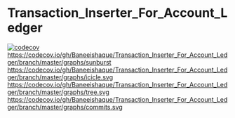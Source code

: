 # Transaction_Inserter_For_Account_Ledger
[![codecov](https://codecov.io/gh/Baneeishaque/Transaction_Inserter_For_Account_Ledger/branch/master/graph/badge.svg)](https://codecov.io/gh/Baneeishaque/Transaction_Inserter_For_Account_Ledger)\
https://codecov.io/gh/Baneeishaque/Transaction_Inserter_For_Account_Ledger/branch/master/graphs/sunburst
https://codecov.io/gh/Baneeishaque/Transaction_Inserter_For_Account_Ledger/branch/master/graphs/icicle.svg
https://codecov.io/gh/Baneeishaque/Transaction_Inserter_For_Account_Ledger/branch/master/graphs/tree.svg
https://codecov.io/gh/Baneeishaque/Transaction_Inserter_For_Account_Ledger/branch/master/graphs/commits.svg
